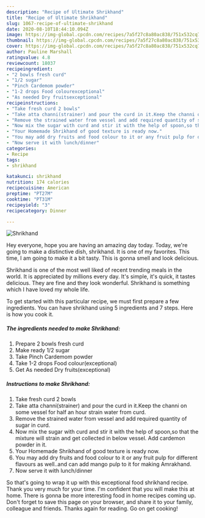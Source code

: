 ```yaml
---
description: "Recipe of Ultimate Shrikhand"
title: "Recipe of Ultimate Shrikhand"
slug: 1067-recipe-of-ultimate-shrikhand
date: 2020-08-10T18:44:10.094Z
image: https://img-global.cpcdn.com/recipes/7a5f27c8a80ac838/751x532cq70/shrikhand-recipe-main-photo.jpg
thumbnail: https://img-global.cpcdn.com/recipes/7a5f27c8a80ac838/751x532cq70/shrikhand-recipe-main-photo.jpg
cover: https://img-global.cpcdn.com/recipes/7a5f27c8a80ac838/751x532cq70/shrikhand-recipe-main-photo.jpg
author: Pauline Marshall
ratingvalue: 4.8
reviewcount: 18037
recipeingredient:
- "2 bowls fresh curd"
- "1/2 sugar"
- "Pinch Cardemom powder"
- "1-2 drops Food colourexceptional"
- "As needed Dry fruitsexceptional"
recipeinstructions:
- "Take fresh curd 2 bowls"
- "Take atta channi(strainer) and pour the curd in it.Keep the channi on some vessel for half an hour strain water from curd."
- "Remove the strained water from vessel and add required quantity of sugar in curd."
- "Now mix the sugar with curd and stir it with the help of spoon,so that the mixture will strain and get collected in below vessel. Add cardemon powder in it."
- "Your Homemade Shrikhand of good texture is ready now."
- "You may add dry fruits and food colour to it or any fruit pulp for different flavours as well..and can add mango pulp to it for making Amrakhand."
- "Now serve it with lunch/dinner"
categories:
- Recipe
tags:
- shrikhand

katakunci: shrikhand 
nutrition: 174 calories
recipecuisine: American
preptime: "PT27M"
cooktime: "PT31M"
recipeyield: "3"
recipecategory: Dinner

---
```



![Shrikhand](https://img-global.cpcdn.com/recipes/7a5f27c8a80ac838/751x532cq70/shrikhand-recipe-main-photo.jpg)

Hey everyone, hope you are having an amazing day today. Today, we're going to make a distinctive dish, shrikhand. It is one of my favorites. This time, I am going to make it a bit tasty. This is gonna smell and look delicious.



Shrikhand is one of the most well liked of recent trending meals in the world. It is appreciated by millions every day. It's simple, it's quick, it tastes delicious. They are fine and they look wonderful. Shrikhand is something which I have loved my whole life.


To get started with this particular recipe, we must first prepare a few ingredients. You can have shrikhand using 5 ingredients and 7 steps. Here is how you cook it.

<!--inarticleads1-->

##### The ingredients needed to make Shrikhand:

1. Prepare 2 bowls fresh curd
1. Make ready 1/2 sugar
1. Take Pinch Cardemom powder
1. Take 1-2 drops Food colour(exceptional)
1. Get As needed Dry fruits(exceptional)




<!--inarticleads2-->

##### Instructions to make Shrikhand:

1. Take fresh curd 2 bowls
1. Take atta channi(strainer) and pour the curd in it.Keep the channi on some vessel for half an hour strain water from curd.
1. Remove the strained water from vessel and add required quantity of sugar in curd.
1. Now mix the sugar with curd and stir it with the help of spoon,so that the mixture will strain and get collected in below vessel. Add cardemon powder in it.
1. Your Homemade Shrikhand of good texture is ready now.
1. You may add dry fruits and food colour to it or any fruit pulp for different flavours as well..and can add mango pulp to it for making Amrakhand.
1. Now serve it with lunch/dinner




So that's going to wrap it up with this exceptional food shrikhand recipe. Thank you very much for your time. I'm confident that you will make this at home. There is gonna be more interesting food in home recipes coming up. Don't forget to save this page on your browser, and share it to your family, colleague and friends. Thanks again for reading. Go on get cooking!
